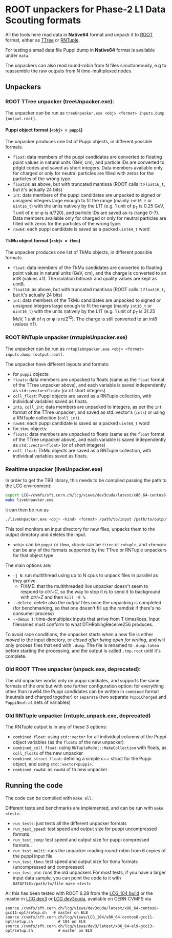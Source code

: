 # ROOT unpackers for Phase-2 L1 Data Scouting formats

All the tools here read data in **Native64** format and unpack it to [ROOT](https://root.cern.ch) format, either as [TTree](https://root.cern.ch/doc/master/classTTree.html) or [RNTuple](https://root.cern/doc/v626/structROOT_1_1Experimental_1_1RNTuple.html).

For testing a small data file Puppi.dump in **Native64** format is available under `data`.

The unpackers can also read round-robin from N files simultaneously, e.g to reassemble the raw outputs from N time-multiplexed nodes.

## Unpackers
### ROOT TTree unpacker (treeUnpacker.exe):

The unpacker can be run as `treeUnpacker.exe <obj> <format> inputs.dump [output.root]`.

#### Puppi object format (`<obj> = puppi`)
The unpacker produces one list of Puppi objects, in different possible formats.
 * `float`: data members of the puppi candidates are converted to floating point values in natural units (GeV, cm), and particle IDs are converted to pdgId codes and saved as short integers. Data members available only for charged or only for neutral particles are filled with zeros for the particles of the wrong type.
 * `float24`: as above, but with truncated mantissa (ROOT calls it `Float16_t`, but it's actually 24 bits)
 * `int`: data members of the puppi candidates are unpacked to signed or unsigned integers large enough to fit the range (mainly `int16_t` or `uint16_t`) with the units natively by the L1T (e.g. 1 unit of p<sub>T</sub> is 0.25 GeV, 1 unit of &eta; or &phi; is &pi;/720), and particle IDs are saved as-is (range 0-7). Data members available only for charged or only for neutral particles are filled with zeros for the particles of the wrong type.
 * `raw64`: each puppi candidate is saved as a packed `uint64_t` word
#### TkMu object format (`<obj> = tkmu`)
The unpacker produces one list of TkMu objects, in different possible formats.
 * `float`: data members of the TkMu candidates are converted to floating point values in natural units (GeV, cm), and the charge is converted to an int8 (values &plusmn;1). The isolation bitmask and quality values are kept as uint8.
 * `float24`: as above, but with truncated mantissa (ROOT calls it `Float16_t`, but it's actually 24 bits)
 * `int`: data members of the TkMu candidates are unpacked to signed or unsigned integers large enough to fit the range (mainly `int16_t` or `uint16_t`) with the units natively by the L1T (e.g. 1 unit of p<sub>T</sub> is 31.25 MeV, 1 unit of &eta; or &phi; is &pi;/2<sup>12</sup>). The charge is still converted to an int8 (values &plusmn;1).

### ROOT RNTuple unpacker (rntupleUnpacker.exe)

The unpacker can be run as `rntupleUnpacker.exe <obj> <format> inputs.dump [output.root]`.

The unpacker have different layouts and formats:
 * for `puppi` objects:
  * `floats`: data members are unpacked to floats (same as the `float` format of the TTree unpacker above), and each variable is saved independently as `std::vector<float>` (or of short integers)
  * `coll_float`: Puppi objects are saved as a RNTuple collection, with individual variables saved as floats.
  * `ints`, `coll_int`: data members are unpacked to integers, as per the `int` format of the TTree unpacker, and saved as std::vector's (`ints`) or using a RNTuple collection (`coll_int`).
  * `raw64`:  each puppi candidate is saved as a packed `uint64_t` word
 * for `tkmu` objects:
  * `floats`: data members are unpacked to floats (same as the `float` format of the TTree unpacker above), and each variable is saved independently as `std::vector<float>` (or of short integers)
  * `coll_float`: TkMu objects are saved as a RNTuple collection, with individual variables saved as floats.

### Realtime unpacker (liveUnpacker.exe)

In order to get the TBB library, this needs to be compiled passing the path to the LCG environment:
```bash
export LCG=/cvmfs/sft.cern.ch/lcg/views/dev3cuda/latest/x86_64-centos8-gcc11-opt
make liveUnpacker.exe
```
it can then be run as 
```bash
./liveUnpacker.exe <obj> <kind> <format> /path/to/input /path/to/outputs 
```
This tool monitors an input directory for new files, unpacks them to the output directory and deletes the input.
 * `<obj>` can be `puppi` or `tkmu`, `<kind>` can be `ttree` or `rntuple`, and `<format>` can be any of the formats supported by the TTree or RNTuple unpackers for that object type.

The main options are:
 * `-j N`: run multithread using up to N cpus to unpack files in parallel as they arrive.
   * FIXME: that the multithreaded live unpacker doesn't seem to respond to _ctrl+C_, so the way to stop it is to send it to background with _ctrl+Z_ and then `kill -9 %`. 
 * `--delete`: delete also the _output_ files once the unpacking is completed (for benchmarking, so that one doesn't fill up the ramdisk if there's no consumer process)
 * `--demux T`: time-demultiplex inputs that arrive from T timeslices. Input filenames must conform to what DTHRollingReceive256 produces.

To avoid race conditions, the unpacker starts when a new file is either *moved to* the input directory, or *closed after being open for writing*, and will only process files that end with `.dump`.
The file is renamed to `.dump.taken` before starting the processing, and the output is called `.tmp.root` until it's complete.


### Old ROOT TTree unpacker (unpack.exe, deprecated):
The old unpacker works only on puppi candiates, and supports the same formats of the one but with one further configuration option: for everything other than raw64 the Puppi candidates can be written in `combined` format (neutrals and charged together) or `separate` (two separate `PuppiCharged` and `PuppiNeutral` sets of variables)

### Old RNTuple unpacker (rntuple_unpack.exe, deprecated)
The RNTuple output is in any of these 3 options:
 * `combined float`: using `std::vector` for all individual columns of the Puppi object variables (as the `floats` of the new unpacker)
 * `combined_coll float`: using `RNTupleModel::MakeCollection` with floats, as `coll_floats` of the new unpacker
 * `combined_struct float`: defining a simple c++ struct for the Puppi object, and using `std::vector<puppi>`.
 * `combined raw64`: as `raw64` of th new unpacker

## Running the code

The code can be compiled with `make all`.

Different tests and benchmarks are implemented, and can be run with `make <test>`:
 * `run_tests`: just tests all the different unpacker formats
 * `run_test_speed`: test speed and output size for puppi uncompressed formats. 
 * `run_test_comp`: test speed and output size for puppi compressed formats..
 * `run_test_multi`: runs the unpacker reading round-robin from 6 copies of the puppi input file
 * `run_test_tkmu`:  test speed and output size for tkmu formats (uncompressed and compressed)
 * `run_test_old`: runs the old unpackers
For most tests, if you have a larger input data sample, you can point the code to it with `DATAFILE=/path/to/file make <test>`

All this has been tested with ROOT 6.28 from the [LCG_104 build](https://lcginfo.cern.ch/release/LCG_104/) or the master in [LCG dev3](https://lcginfo.cern.ch/release/dev3/) or [LCG dev3cuda](https://lcginfo.cern.ch/release/dev3cuda/), available on CERN CVMFS via

```
source /cvmfs/sft.cern.ch/lcg/views/dev3cuda/latest/x86_64-centos8-gcc11-opt/setup.sh   # master on EL8
source /cvmfs/sft.cern.ch/lcg/views/LCG_104/x86_64-centos8-gcc11-opt/setup.sh           # 104 on EL8 
source /cvmfs/sft.cern.ch/lcg/views/dev3/latest/x86_64-el9-gcc13-opt/setup.sh           # master on EL9  
``` 

